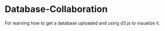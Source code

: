 # Database-Collaboration
For learning how to get a database uploaded and using d3.js to visualize it.
